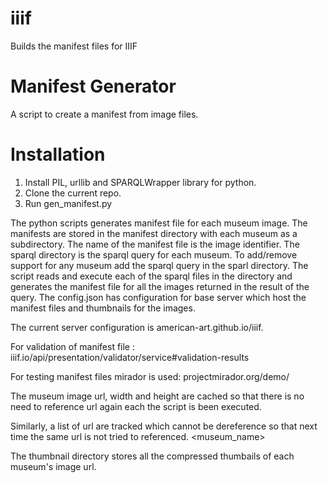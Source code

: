 # iiif
Builds the manifest files for IIIF

# Manifest Generator
A script to create a manifest from image files.

# Installation
1. Install PIL, urllib and SPARQLWrapper library for python.
2. Clone the current repo.
3. Run gen_manifest.py


The python scripts generates manifest file for each museum image.
The manifests are stored in the manifest directory with each museum as a subdirectory. 
The name of the manifest file is the image identifier. 
The sparql directory is the sparql query for each museum. To add/remove support for any museum add the sparql query in the sparl directory.
The script reads and execute each of the sparql files in the directory and generates the manifest file for all the images returned in the result of the query.
The config.json has configuration for base server which host the manifest files and thumbnails for the images.

The current server configuration is american-art.github.io/iiif.

For validation of manifest file :
iiif.io/api/presentation/validator/service#validation-results

For testing manifest files mirador is used:
projectmirador.org/demo/

The museum image url, width and height are cached so that there is no need to reference url again each the script is been executed.
<url> <width> <height>

Similarly, a list of url are tracked which cannot be dereference so that next time the same url is not tried to referenced.
<museum_name>	<url>

The thumbnail directory stores all the compressed thumbails of each museum's image url.
